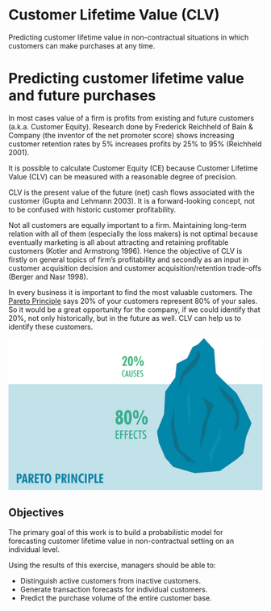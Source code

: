 # Customer Lifetime Value (CLV)
 Predicting customer lifetime value in non-contractual situations in which customers can make purchases at any time.

# Predicting customer lifetime value and future purchases
In most cases value of a firm is profits from existing and future customers (a.k.a. Customer Equity). Research done by Frederick Reichheld of Bain & Company (the inventor of the net promoter score) shows increasing customer retention rates by 5% increases profits by 25% to 95% (Reichheld 2001).

It is possible to calculate Customer Equity (CE) because Customer Lifetime Value (CLV) can be measured with a reasonable degree of precision.

CLV is the present value of the future (net) cash flows associated with the customer (Gupta and Lehmann 2003). It is a forward-looking concept, not to be confused with historic customer profitability.

Not all customers are equally important to a firm. Maintaining long-term relation with all of them (especially the loss makers) is not optimal because eventually marketing is all about attracting and retaining profitable customers (Kotler and Armstrong 1996). Hence the objective of CLV is firstly on general topics of firm’s profitability and secondly as an input in customer acquisition decision and customer acquisition/retention trade-offs (Berger and Nasr 1998).

In every business it is important to find the most valuable customers. The [Pareto Principle](https://wikipedia.org/wiki/Pareto_principle) says 20% of your customers represent 80% of your sales. So it would be a great opportunity for the company, if we could identify that 20%, not only historically, but in the future as well. CLV can help us to identify these customers.

![alt text](https://github.com/miladbahrami-fs/customer_lifetime_value/blob/main/data/pareto.jpeg)

## Objectives
The primary goal of this work is to build a probabilistic model for forecasting customer lifetime value in non-contractual setting on an individual level.

Using the results of this exercise, managers should be able to:

- Distinguish active customers from inactive customers.
- Generate transaction forecasts for individual customers.
- Predict the purchase volume of the entire customer base.